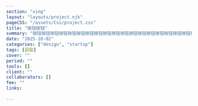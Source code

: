 ```yaml
---
section: "xing"
layout: "layouts/project.njk"
pageCSS: "/assets/Css/project.css"
title: "按钮按钮"
summary: "按钮按钮按钮按钮按钮按钮按钮按钮按钮按钮按钮按钮按钮按钮按钮按钮按钮按钮按钮按钮按钮按钮按钮按钮按钮按钮按钮按钮按钮按钮按钮按钮按钮按钮按钮按钮按钮按钮按钮按钮按钮按钮按钮按钮按钮按钮按钮按钮按钮按钮按钮按钮按钮按钮按钮按钮按钮按钮按钮按钮按钮按钮按钮按钮"
date: "2025-10-02"
categories: ["design", "startup"]
tags: [屁股]
cover: ""
period: ""
tools: []
client: ""
collaborators: []
fee: ""
links:
  
---
```

